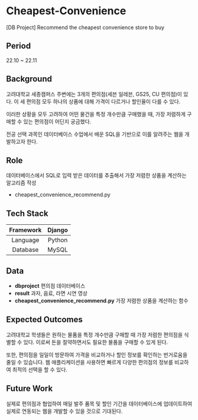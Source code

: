 # Cheapest-Convenience
[DB Project] Recommend the cheapest convenience store to buy

## Period
22.10 ~ 22.11

## Background
고려대학교 세종캠퍼스 주변에는 3개의 편의점(세븐 일레븐, GS25, CU 편의점)이 있다. 이 세 편의점 모두 하나의 상품에 대해 가격이 다르거나 할인율이 다를 수 있다. 

이러한 상황을 모두 고려하여 어떤 물건을 특정 개수만큼 구매했을 때, 가장 저렴하게 구매할 수 있는 편의점이 어딘지 궁금했다.

전공 선택 과목인 데이터베이스 수업에서 배운 SQL을 기반으로 이를 알려주는 웹을 개발하고자 한다.

## Role 
데이터베이스에서 SQL로 입력 받은 데이터를 추출해서 가장 저렴한 상품을 계산하는 알고리즘 작성
  - cheapest_convenience_recommend.py

## Tech Stack
| Framework | Django |
|:---:|:---:|
| Language | Python |
| Database | MySQL |

## Data
- **dbproject** 편의점 데이터베이스
- **result** 과자, 음료, 라면 시연 영상
- **cheapest_convenience_recommend.py** 가장 저렴한 상품을 계산하는 함수 

## Expected Outcomes
고려대학교 학생들은 원하는 물품을 특정 개수만큼 구매할 때 가장 저렴한 편의점을 식별할 수 있다. 이로써 돈을 절약하면서도 필요한 물품을 구매할 수 있게 된다.

또한, 편의점을 일일이 방문하여 가격을 비교하거나 할인 정보를 확인하는 번거로움을 줄일 수 있습니다. 웹 애플리케이션을 사용하면 빠르게 다양한 편의점의 정보를 비교하여 최적의 선택을 할 수 있다.


## Future Work
실제로 편의점과 협업하여 매일 발주 품목 및 할인 기간을 데이터베이스에 업데이트하여 실제로 연동되는 웹을 개발할 수 있을 것으로 기대된다.

  


